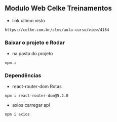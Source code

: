 ## Modulo Web Celke Treinamentos
* link ultimo visto
```
https://celke.com.br/clms/aula-curso/view/4184
```

### Baixar o projeto e Rodar

* na pasta do projeto
```
npm i
```

### Dependências

* react-router-dom Rotas 
```
npm i react-router-dom@5.2.0
```

* axios carregar api
```
npm i axios
```